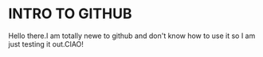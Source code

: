 # INTRO TO GITHUB

Hello there.I am totally newe to github and don't know how to use it so I am just testing it out.CIAO!
